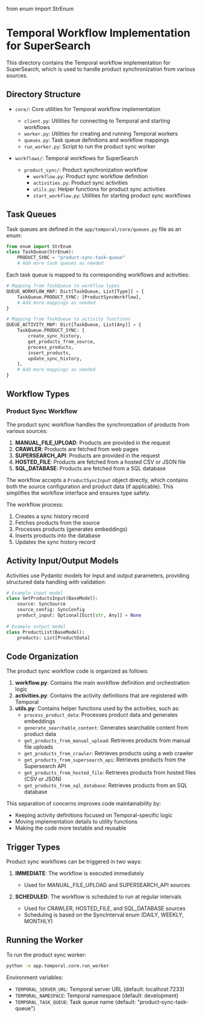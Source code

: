 from enum import StrEnum

# Temporal Workflow Implementation for SuperSearch

This directory contains the Temporal workflow implementation for SuperSearch, which is used to handle product synchronization from various sources.

## Directory Structure

- `core/`: Core utilities for Temporal workflow implementation
  - `client.py`: Utilities for connecting to Temporal and starting workflows
  - `worker.py`: Utilities for creating and running Temporal workers
  - `queues.py`: Task queue definitions and workflow mappings
  - `run_worker.py`: Script to run the product sync worker

- `workflows/`: Temporal workflows for SuperSearch
  - `product_sync/`: Product synchronization workflow
    - `workflow.py`: Product sync workflow definition
    - `activities.py`: Product sync activities
    - `utils.py`: Helper functions for product sync activities
    - `start_workflow.py`: Utilities for starting product sync workflows

## Task Queues

Task queues are defined in the `app/temporal/core/queues.py` file as an enum:

```python
from enum import StrEnum
class TaskQueue(StrEnum):
    PRODUCT_SYNC = "product-sync-task-queue"
    # Add more task queues as needed
```

Each task queue is mapped to its corresponding workflows and activities:

```python
# Mapping from TaskQueue to workflow types
QUEUE_WORKFLOW_MAP: Dict[TaskQueue, List[Type]] = {
    TaskQueue.PRODUCT_SYNC: [ProductSyncWorkflow],
    # Add more mappings as needed
}

# Mapping from TaskQueue to activity functions
QUEUE_ACTIVITY_MAP: Dict[TaskQueue, List[Any]] = {
    TaskQueue.PRODUCT_SYNC: [
        create_sync_history,
        get_products_from_source,
        process_products,
        insert_products,
        update_sync_history,
    ],
    # Add more mappings as needed
}
```

## Workflow Types

### Product Sync Workflow

The product sync workflow handles the synchronization of products from various sources:

1. **MANUAL_FILE_UPLOAD**: Products are provided in the request
2. **CRAWLER**: Products are fetched from web pages
3. **SUPERSEARCH_API**: Products are provided in the request
4. **HOSTED_FILE**: Products are fetched from a hosted CSV or JSON file
5. **SQL_DATABASE**: Products are fetched from a SQL database

The workflow accepts a `ProductSyncInput` object directly, which contains both the source configuration and product data (if applicable). This simplifies the workflow interface and ensures type safety.

The workflow process:
1. Creates a sync history record
2. Fetches products from the source
3. Processes products (generates embeddings)
4. Inserts products into the database
5. Updates the sync history record

## Activity Input/Output Models

Activities use Pydantic models for input and output parameters, providing structured data handling with validation:

```python
# Example input model
class GetProductsInput(BaseModel):
    source: SyncSource
    source_config: SyncConfig
    product_input: Optional[Dict[str, Any]] = None
    
# Example output model
class ProductList(BaseModel):
    products: List[ProductData]
```

## Code Organization

The product sync workflow code is organized as follows:

1. **workflow.py**: Contains the main workflow definition and orchestration logic
2. **activities.py**: Contains the activity definitions that are registered with Temporal
3. **utils.py**: Contains helper functions used by the activities, such as:
   - `process_product_data`: Processes product data and generates embeddings
   - `generate_searchable_content`: Generates searchable content from product data
   - `get_products_from_manual_upload`: Retrieves products from manual file uploads
   - `get_products_from_crawler`: Retrieves products using a web crawler
   - `get_products_from_supersearch_api`: Retrieves products from the Supersearch API
   - `get_products_from_hosted_file`: Retrieves products from hosted files (CSV or JSON)
   - `get_products_from_sql_database`: Retrieves products from an SQL database

This separation of concerns improves code maintainability by:
- Keeping activity definitions focused on Temporal-specific logic
- Moving implementation details to utility functions
- Making the code more testable and reusable

## Trigger Types

Product sync workflows can be triggered in two ways:

1. **IMMEDIATE**: The workflow is executed immediately
   - Used for MANUAL_FILE_UPLOAD and SUPERSEARCH_API sources

2. **SCHEDULED**: The workflow is scheduled to run at regular intervals
   - Used for CRAWLER, HOSTED_FILE, and SQL_DATABASE sources
   - Scheduling is based on the SyncInterval enum (DAILY, WEEKLY, MONTHLY)

## Running the Worker

To run the product sync worker:

```bash
python -m app.temporal.core.run_worker
```

Environment variables:
- `TEMPORAL_SERVER_URL`: Temporal server URL (default: localhost:7233)
- `TEMPORAL_NAMESPACE`: Temporal namespace (default: development)
- `TEMPORAL_TASK_QUEUE`: Task queue name (default: "product-sync-task-queue") 
